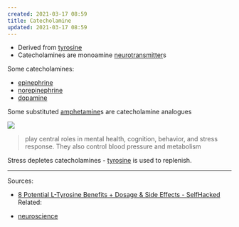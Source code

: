 ```yaml
---
created: 2021-03-17 08:59
title: Catecholamine
updated: 2021-03-17 08:59
---
```

   
   
- Derived from [tyrosine](../../www/neuroscience/tyrosine.md)   
- Catecholamines are monoamine [neurotransmitter](/not_created.md)s   
   
Some catecholamines:   
   
- [epinephrine](../../www/neuroscience/epinephrine.md)   
- [norepinephrine](/not_created.md)   
- [dopamine](/not_created.md)   
   
Some substituted [amphetamine](/not_created.md)s are catecholamine analogues   
   
   
![](https://upload.wikimedia.org/wikipedia/commons/thumb/0/01/Pyrocatechol.svg/80px-Pyrocatechol.svg.png)   
   
>play central roles in mental health, cognition, behavior, and stress response. They also control blood pressure and metabolism   
   
Stress depletes catecholamines - [tyrosine](../../www/neuroscience/tyrosine.md) is used to replenish.   
   
   
---   
Sources:   
   
- [8 Potential L-Tyrosine Benefits + Dosage & Side Effects - SelfHacked](https://selfhacked.com/blog/tyrosine-6-proven-health-benefits-tyrosine/)   
Related:   
   
- [neuroscience](../../neuroscience.md)